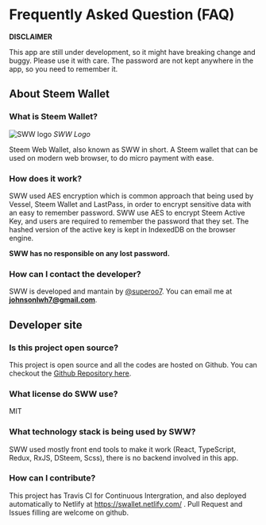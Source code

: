 # Frequently Asked Question (FAQ)

**DISCLAIMER**

This app are still under development, so it might have breaking change and buggy. Please use it with care. The password are not kept anywhere in the app, so you need to remember it.

## About Steem Wallet

### What is Steem Wallet?

![SWW logo](https://steemitimages.com/50x50/https://ipfs.busy.org/ipfs/QmVZL3XdJJtN71SrR2WJPbC248Q235SfRzMWuWueecudh1)
_SWW Logo_

Steem Web Wallet, also known as SWW in short. A Steem wallet that can be used on modern web browser, to do micro payment with ease.

### How does it work?

SWW used AES encryption which is common approach that being used by Vessel, Steem Wallet and LastPass, in order to encrypt sensitive data with an easy to remember password. SWW use AES to encrypt Steem Active Key, and users are required to remember the password that they set. The hashed version of the active key is kept in IndexedDB on the browser engine.

**SWW has no responsible on any lost password.**

### How can I contact the developer?

SWW is developed and mantain by [@superoo7](https://steemit.com/@superoo7). You can email me at **johnsonlwh7@gmail.com**.

## Developer site

### Is this project open source?

This project is open source and all the codes are hosted on Github. You can checkout the [Github Repository here](https://github.com/superoo7/steem_web_wallet).

### What license do SWW use?

MIT

### What technology stack is being used by SWW?

SWW used mostly front end tools to make it work (React, TypeScript, Redux, RxJS, DSteem, Scss), there is no backend involved in this app.

### How can I contribute?

This project has Travis CI for Continuous Intergration, and also deployed automatically to Netlify at https://swallet.netlify.com/ . Pull Request and Issues filling are welcome on github.
